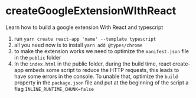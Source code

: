 # createGoogleExtensionWIthReact

Learn how to build a google extension With React and typescript

1. run `yarn create react-app 'name' --template typescript`
2. all you need now is to install `yarn add @types/chrome`
3. to make the extension works we need to optimize the `manifest.json` file in the `public` folder
4. In the `index.html` in the public folder, during the build time, react create-app embeds some script to
   reduce the HTTP requests, this leads to have some errors in the console. To unable that, optimize the `build` property in the
   `package.json` file and put at the beginning of the script a flag `INLINE_RUNTIME_CHUNK=false`
